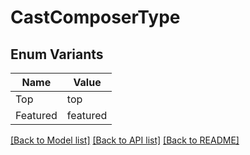 # CastComposerType

## Enum Variants

| Name | Value |
|---- | -----|
| Top | top |
| Featured | featured |


[[Back to Model list]](../README.md#documentation-for-models) [[Back to API list]](../README.md#documentation-for-api-endpoints) [[Back to README]](../README.md)


